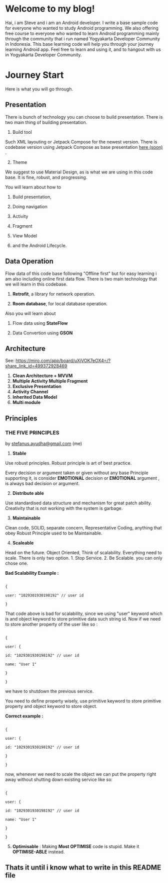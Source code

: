 
  

# Welcome to my blog!

  

  

Hai, i am Steve and i am an Android developer. I write a base sample code for everyone who wanted to study Android programming. We also offering free course to everyone who wanted to learn Android programming mainly through the community that i run named Yogyakarta Developer Community in Indonesia. This base learning code will help you through your journey learning Android app. Feel free to learn and using it, and to hangout with us in Yogyakarta Developer Community.

  

  

# Journey Start

  

  

Here is what you will go through.

  

  

## Presentation

  

  

There is bunch of technology you can choose to build presentation. There is two main thing of building presentation.

  

1. Build tool

  

Such XML layouting or Jetpack Compose for the newest version. There is codebase version using Jetpack Compose as base presentation [here (soon)]() .

  

2. Theme

  

We suggest to use Material Design, as is what we are using in this code base. It is fine, robust, and progressing.

  

  

You will learn about how to

  

1. Build presentation,

  

2. Doing navigation

  

3. Activity

  

4. Fragment

  

5. View Model

  

6. and the Android Lifecycle.

  

  

## Data Operation

  

  

Flow data of this code base following "Offline first" but for easy learning i am also including online first data flow. There is two main technology that we will learn in this codebase.

  

  

1. **Retrofit**, a library for network operation.

  

2. **Room database**, for local database operation.

  

  

Also you will learn about

  

1. Flow data using **StateFlow**

  

2. Data Convertion using **GSON**

  

  

## Architecture

  

See: https://miro.com/app/board/uXjVOK7eOX4=/?share_link_id=499372928469
1. **Clean Architecture + MVVM**
2. **Multiple Activity Multiple Fragment**
3. **Exclusive Presentation**
4. **Activity Channel**
5. **Inherited Data Model**
6. **Multi module**

  

  

## Principles

### THE FIVE PRINCIPLES

by stefanus.ayudha@gmail.com (me)

  

1. **Stable**

Use robust principles. Robust principle is art of best practice.

Every decision or argument taken or given without any base Principle supporting it, is consider **EMOTIONAL** decision or **EMOTIONAL** argument , is always bad decision or argument.

  

2. **Distribute able**

Use standardised data structure and mechanism for great patch ability. Creativity that is not working with the system is garbage.

  

3. **Maintainable**

Clean code, SOLID, separate concern, Representative Coding, anything that obey Robust Principle used to be Maintainable.

  

4. **Scaleable**

Head on the future. Object Oriented, Think of scalability. Everything need to scale. There is only two option. 1. Stop Service. 2. Be Scalable. you can only chose one.

  

**Bad Scalability Example :**

```

{

user: "1029301930198192" // user id

}

```

That code above is bad for scalability, since we using "user" keyword which is and object keyword to store primitive data such string id. Now if we need to store another property of the user like so :

```

{

user: {

id: "1029301930198192" // user id

name: "User 1"

}

}

```

we have to shutdown the previous service.

  

You need to define property wisely, use primitive keyword to store primitive property and object keyword to store object.

**Correct example :**

```

{

user: {

id: "1029301930198192" // user id

}

}

```

now, whenever we need to scale the object we can put the property right away without shutting down existing service like so:

```

{

user: {

id: "1029301930198192" // user id

name: "User 1"

}

}

```

  
  

5. **Optimisable** : Making **Most OPTIMISE** code is stupid. Make it **OPTIMISE-ABLE** instead.

  

## Thats it until i know what to write in this README file
